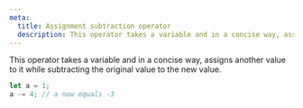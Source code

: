 ```yaml
---
meta:
  title: Assignment subtraction operator
  description: This operator takes a variable and in a concise way, assigns another value to it while subtracting the original value to the new value.
---
```


This operator takes a variable and in a concise way, assigns another
value to it while subtracting the original value to the new value.

```javascript
let a = 1;
a -= 4; // a now equals -3
```
